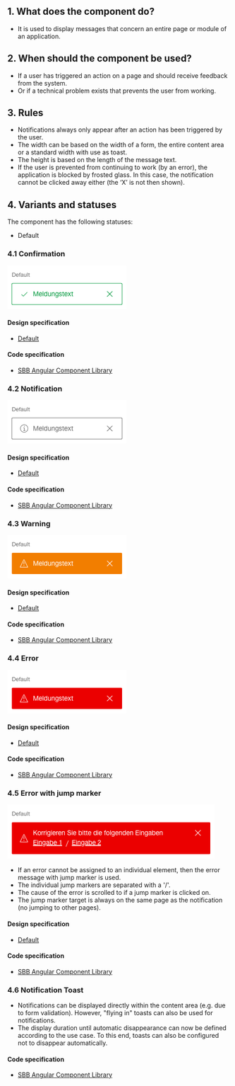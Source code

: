 ## 1. What does the component do?
* It is used to display messages that concern an entire page or module of an application.


## 2. When should the component be used?
* If a user has triggered an action on a page and should receive feedback from the system.
* Or if a technical problem exists that prevents the user from working.


## 3. Rules
* Notifications always only appear after an action has been triggered by the user.
* The width can be based on the width of a form, the entire content area or a standard width with use as toast.
* The height is based on the length of the message text.
* If the user is prevented from continuing to work (by an error), the application is blocked by frosted glass. In this case, the notification cannot be clicked away either (the ‘X’ is not then shown).


## 4. Variants and statuses
The component has the following statuses:
* Default

### 4.1 Confirmation
![Image of the message component in the confirmation variant](https://raw.githubusercontent.com/sbb-design-systems/design-system-webapp-documentation/master/documentation/components/notification/images/notification_confirmation.png 'class: image')

#### Design specification
* [Default](https://www.sketch.com/s/58b25e4c-bf9c-4f74-973f-503538fcbea2/a/RLyo3x#Inspector)

#### Code specification
* [SBB Angular Component Library](https://angular.app.sbb.ch/angular/components/notification)

### 4.2 Notification
![Image of the message component in the notification variant](https://raw.githubusercontent.com/sbb-design-systems/design-system-webapp-documentation/master/documentation/components/notification/images/notification_information.png 'class: image')

#### Design specification
* [Default](https://www.sketch.com/s/58b25e4c-bf9c-4f74-973f-503538fcbea2/a/1wVPln#Inspector)

#### Code specification
* [SBB Angular Component Library](https://angular.app.sbb.ch/angular/components/notification)

### 4.3 Warning 
![Image of the message component in the warning variant](https://raw.githubusercontent.com/sbb-design-systems/design-system-webapp-documentation/master/documentation/components/notification/images/notification_warning.png 'class: image')

#### Design specification
* [Default](https://www.sketch.com/s/58b25e4c-bf9c-4f74-973f-503538fcbea2/a/pqYK5G#Inspector)

#### Code specification
* [SBB Angular Component Library](https://angular.app.sbb.ch/angular/components/notification)

### 4.4 Error 
![Image of the message component in the error variant](https://raw.githubusercontent.com/sbb-design-systems/design-system-webapp-documentation/master/documentation/components/notification/images/notification_error.png 'class: image')

#### Design specification
* [Default](https://www.sketch.com/s/58b25e4c-bf9c-4f74-973f-503538fcbea2/a/VPEo8A#Inspector)

#### Code specification
* [SBB Angular Component Library](https://angular.app.sbb.ch/angular/components/notification)

### 4.5 Error with jump marker 
![Image of the message component in the error with jump marker variant](https://raw.githubusercontent.com/sbb-design-systems/design-system-webapp-documentation/master/documentation/components/notification/images/notification_link.png 'class: image')

* If an error cannot be assigned to an individual element, then the error message with jump marker is used.
* The individual jump markers are separated with a '/'.
* The cause of the error is scrolled to if a jump marker is clicked on.
* The jump marker target is always on the same page as the notification (no jumping to other pages).

#### Design specification
* [Default](https://www.sketch.com/s/58b25e4c-bf9c-4f74-973f-503538fcbea2/a/YzZ58m#Inspector)

#### Code specification
* [SBB Angular Component Library](https://angular.app.sbb.ch/angular/components/notification)


### 4.6 Notification Toast
* Notifications can be displayed directly within the content area (e.g. due to form validation). However, "flying in" toasts can also be used for notifications.
* The display duration until automatic disappearance can now be defined according to the use case. To this end, toasts can also be configured not to disappear automatically.

#### Code specification
* [SBB Angular Component Library](https://angular.app.sbb.ch/angular/components/notification-toast)